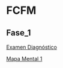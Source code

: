 # FCFM

## Fase_1

[Examen Diagnóstico](https://github.com/aaron-v-kane/FCFM/blob/main/Ex-Diagnostico_1848627.pdf)

[Mapa Mental 1](https://github.com/aaron-v-kane/FCFM/blob/main/MapaMental_1_1848627.pdf)
